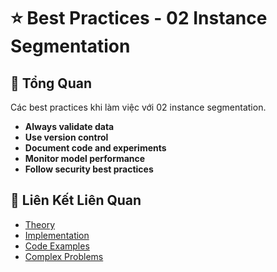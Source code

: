 # ⭐ Best Practices - 02 Instance Segmentation

## 🎯 Tổng Quan

Các best practices khi làm việc với 02 instance segmentation.

- **Always validate data**
- **Use version control**
- **Document code and experiments**
- **Monitor model performance**
- **Follow security best practices**

## 🔗 Liên Kết Liên Quan

- [Theory](./THEORY_02_instance_segmentation.md)
- [Implementation](./IMPLEMENTATION_02_instance_segmentation.md)
- [Code Examples](./CODE_EXAMPLES_02_instance_segmentation.md)
- [Complex Problems](./COMPLEX_PROBLEMS.md)
